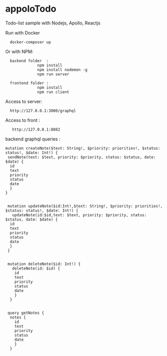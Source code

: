 # appoloTodo
Todo-list sample with Nodejs, Apollo, Reactjs


Run with Docker

      docker-composer up
      
Or with NPM:
      
      backend folder  : 
                  npm install
                  npm install nodemon -g
                  npm run server
                  
      frontend folder :   
                  npm install
                  npm run client
    

Access to server:
        
      http://127.0.0.1:3000/graphql
      
Access to front :
  
       http://127.0.0.1:8082
       
       
   
backend graphql queries :

    mutation createNote($text: String!, $priority: priorities!, $status: status!, $date: Int!) {
     sendNote(text: $text, priority: $priority, status: $status, date: $date) {
      id
      text
      priority
      status
      date
      }
    }


     mutation updateNote($id:Int!,$text: String!, $priority: priorities!, $status: status!, $date: Int!) {
       updateNote(id:$id,text: $text, priority: $priority, status: $status, date: $date) {
      id
      text
      priority
      status
      date
      }
     }


     mutation deleteNote($id: Int!) {
       deleteNote(id: $id) {
        id
        text
        priority
        status
        date
        }
      }


     query getNotes {
      notes {
        id
        text
        priority
        status
        date
        }
      }
